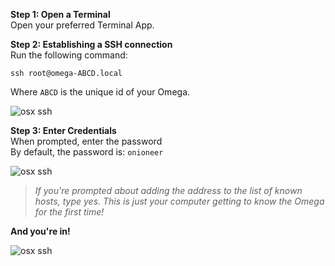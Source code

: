 **Step 1: Open a Terminal**<br>
Open your preferred Terminal App.

**Step 2: Establishing a SSH connection**<br>
Run the following command:
```
ssh root@omega-ABCD.local
```
Where `ABCD` is the unique id of your Omega.

![osx ssh](https://raw.githubusercontent.com/OnionIoT/Onion-Docs/master/Omega2/Documentation/Get-Started/img/connecting-osx-ssh-1.png)

**Step 3: Enter Credentials**<br>
When prompted, enter the password <br>
By default, the password is: `onioneer`

![osx ssh](https://raw.githubusercontent.com/OnionIoT/Onion-Docs/master/Omega2/Documentation/Get-Started/img/connecting-osx-ssh-2.png)

>*If you're prompted about adding the address to the list of known hosts, type yes. This is just your computer getting to know the Omega for the first time!*

**And you're in!**

![osx ssh](https://raw.githubusercontent.com/OnionIoT/Onion-Docs/master/Omega2/Documentation/Get-Started/img/connecting-osx-ssh-3.png)
